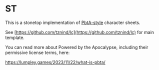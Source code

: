 # ST

This is a stonetop implementation of [PbtA-style](https://en.wikipedia.org/wiki/Powered_by_the_Apocalypse?utm_source=chatgpt.com) character sheets.

See [https://github.com/tznind/lc](https://github.com/tznind/lc) for main template.

You can read more about Powered by the Apocalypse, including their permissive license terms, here:

https://lumpley.games/2023/11/22/what-is-pbta/
